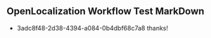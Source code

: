## OpenLocalization Workflow Test MarkDown
* 3adc8f48-2d38-4394-a084-0b4dbf68c7a8 thanks!

<!--HONumber=Nov16_HO2-->


